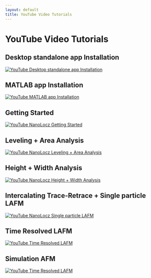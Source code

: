 ```yaml
---
layout: default
title: YouTube Video Tutorials 
---
```


# YouTube Video Tutorials

## Desktop standalone app Installation 
[![YouTube Desktop standalone app Installation](https://img.youtube.com/vi/EfYbIf45AHo/0.jpg)](https://m.youtube.com/watch?v=EfYbIf45AHo)

## MATLAB app Installation
[![YouTube MATLAB app Installation](https://img.youtube.com/vi/155rN7DYzu4/0.jpg)](https://m.youtube.com/watch?v=155rN7DYzu4)

## Getting Started 
[![YouTube NanoLocz Getting Started](https://img.youtube.com/vi/dX4VoURMAcQ/0.jpg)](https://www.youtube.com/watch?v=dX4VoURMAcQ)

## Leveling + Area Analysis
[![YouTube NanoLocz Leveling + Area Analysis](https://img.youtube.com/vi/R5D6T04M7Rc/0.jpg)](https://www.youtube.com/watch?v=R5D6T04M7Rc)

## Height + Width Analysis
[![YouTube NanoLocz Height + Width Analysis](https://img.youtube.com/vi/k-a4NOc2hak/0.jpg)](https://www.youtube.com/watch?v=k-a4NOc2hak)

## Intercalating Trace-Retrace + Single particle LAFM
[![YouTube NanoLocz Single particle LAFM](https://img.youtube.com/vi/90s_B0XYHmI/0.jpg)](https://www.youtube.com/watch?v=90s_B0XYHmI)

## Time Resolved LAFM
[![YouTube Time Resolved LAFM](https://img.youtube.com/vi/USl4qk6572U/0.jpg)](https://youtu.be/USl4qk6572U)

## Simulation AFM
[![YouTube Time Resolved LAFM](https://img.youtube.com/vi/xuxuxda7PgQ/0.jpg)](https://youtu.be/xuxuxda7PgQ)
